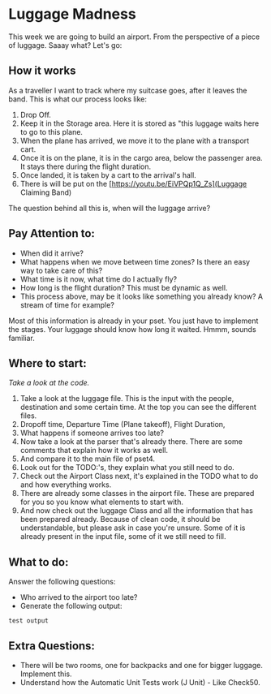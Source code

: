 # Luggage Madness
This week we are going to build an airport. From the perspective of a piece of luggage. Saaay what? Let's go:

## How it works
As a traveller I want to track where my suitcase goes, after it leaves the band. This is what our process looks like:
1. Drop Off.
2. Keep it in the Storage area. Here it is stored as "this luggage waits here to go to this plane. 
3. When the plane has arrived, we move it to the plane with a transport cart. 
3. Once it is on the plane, it is in the cargo area, below the passenger area. It stays there during the flight duration.
4. Once landed, it is taken by a cart to the arrival's hall. 
5. There is will be put on the [https://youtu.be/EiVPQp1Q_Zs](Luggage Claiming Band)

The question behind all this is, when will the luggage arrive?
## Pay Attention to:
* When did it arrive?
* What happens when we move between time zones? Is there an easy way to take care of this?
* What time is it now, what time do I actually fly?
* How long is the flight duration? This must be dynamic as well.
* This process above, may be it looks like something you already know? A stream of time for example?

Most of this information is already in your pset. You just have to implement the stages. 
Your luggage should know how long it waited. Hmmm, sounds familiar. 
## Where to start:
_Take a look at the code._ 
1. Take a look at the luggage file. This is the input with the people, destination and some certain time. At the top you can see the different files. 
2. Dropoff time, Departure Time (Plane takeoff), Flight Duration, 
3. What happens if someone arrives too late? 
4. Now take a look at the parser that's already there. There are some comments that explain how it works as well. 
5. And compare it to the main file of pset4. 
6. Look out for the TODO:'s, they explain what you still need to do. 
7. Check out the Airport Class next, it's explained in the TODO what to do and how everything works. 
8. There are already some classes in the airport file. These are prepared for you so you know what elements to start with. 
9. And now check out the luggage Class and all the information that has been prepared already. Because of clean code, it should be understandable, but please ask in case you're unsure. Some of it is already present in the input file, some of it we still need to fill.

## What to do:
Answer the following questions:
* Who arrived to the airport too late?
* Generate the following output:

```test output```

## Extra Questions:

* There will be two rooms, one for backpacks and one for bigger luggage. Implement this.
* Understand how the Automatic Unit Tests work (J Unit) - Like Check50. 

